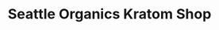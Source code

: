 ---
title: "Seattle Organics Kratom Shop"
url: /seattle/seattle-organics-kratom-shop/
shop: Nahrungsergänzung
---